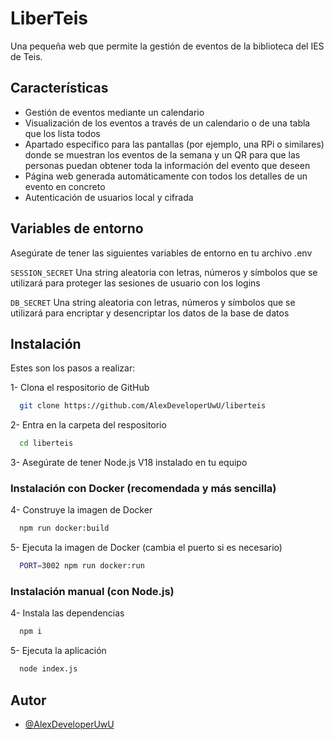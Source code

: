 # LiberTeis

Una pequeña web que permite la gestión de eventos de la biblioteca del IES de Teis.

## Características

- Gestión de eventos mediante un calendario
- Visualización de los eventos a través de un calendario o de una tabla que los lista todos
- Apartado específico para las pantallas (por ejemplo, una RPi o similares) donde se muestran los eventos de la semana y un QR para que las personas puedan obtener toda la información del evento que deseen
- Página web generada automáticamente con todos los detalles de un evento en concreto
- Autenticación de usuarios local y cifrada

## Variables de entorno

Asegúrate de tener las siguientes variables de entorno en tu archivo .env

`SESSION_SECRET` Una string aleatoria con letras, números y símbolos que se utilizará para proteger las sesiones de usuario con los logins

`DB_SECRET` Una string aleatoria con letras, números y símbolos que se utilizará para encriptar y desencriptar los datos de la base de datos

## Instalación

Estes son los pasos a realizar:

1- Clona el respositorio de GitHub

```bash
  git clone https://github.com/AlexDeveloperUwU/liberteis
```

2- Entra en la carpeta del respositorio

```bash
  cd liberteis
```

3- Asegúrate de tener Node.js V18 instalado en tu equipo

### Instalación con Docker (recomendada y más sencilla)

4- Construye la imagen de Docker

```bash
  npm run docker:build
```

5- Ejecuta la imagen de Docker (cambia el puerto si es necesario)

```bash
  PORT=3002 npm run docker:run
```

### Instalación manual (con Node.js)

4- Instala las dependencias

```bash
  npm i
```

5- Ejecuta la aplicación

```bash
  node index.js
```

## Autor

- [@AlexDeveloperUwU](https://www.github.com/AlexDeveloperUwU)

